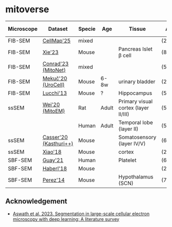 # mitoverse


|Microscope| Dataset  |    Specie   | Age   | Tissue | Avg Shape (xyz)   | Resolution   | # Mitos   |
|----------|----------|-------------|-------|--------|-------------------|--------------|-----------|
|FIB-SEM   |[CellMap'25](https://cellmapchallenge.janelia.org/)|mixed|||     (219,210,217)x147  | 8x8x8        | 1580      |
|FIB-SEM   |[Xie'23](https://github.com/bowang-lab/MAESTER)|Mouse||Pancreas Islet β cell|(874,669,979)x7    | 16x16x16     |         |
|FIB-SEM   |[Conrad'23 (MitoNet)](https://volume-em.github.io/empanada.html)|mixed|||(546,446,242)x5    | ~15x15x15     | 550        |
|FIB-SEM   |[Mekuč'20 (UroCell)](https://github.com/MancaZerovnikMekuc/UroCell)|Mouse|6-8w|urinary bladder|(256,256,256)x5|16x16x15| 287  |
|FIB-SEM   |[Lucchi'13](https://www.epfl.ch/labs/cvlab/data/data-em/)|Mouse|?|Hippocampus|(512,768,82)|10x10x10|70|
|ssSEM     |[Wei'20 (MitoEM)](https://mitoem.grand-challenge.org/)|Rat|Adult|Primary visual cortex (layer II/III)|(512,512,500)x64|8x8x30| 8201|
|          |          |  Human      | Adult |Temporal lobe (layer II) | (512,512,500)x64    | 8x8x30       | 13537     |
|ssSEM     |[Casser'20 (Kasthuri++)](https://sites.google.com/view/connectomics/) | Mouse     |       |Somatosensory (layer IV/V) | (699,791,80)x2      |12x12x30      | 267       |
|ssSEM     |[Xiao'18](https://www.frontiersin.org/journals/neuroanatomy/articles/10.3389/fnana.2018.00092/full)|Mouse||cortex|(2156,2104,31)|8x8x50|   468  |
|SBF-SEM   |[Guay'21](https://leapmanlab.github.io/dense-cell/)|Human||Platelet|(667,736,65)x3|10x10x50|    |
|SBF-SEM   |[Haberl'18](https://github.com/CRBS/cdeep3m/)|Mouse|||(256,256,15)x2|10x10x24|    |
|SBF-SEM   |[Perez'14](https://www.sci.utah.edu/releases/chm_v2.1.367/chm-supplemental_data.zip)|Mouse||Hypothalamus (SCN)|(750,750,45)x2|8x8x30|    |




## Acknowledgement
- [Aswath et al. 2023. Segmentation in large-scale cellular electron microscopy with deep learning: A literature survey](https://arxiv.org/abs/2206.07171)
